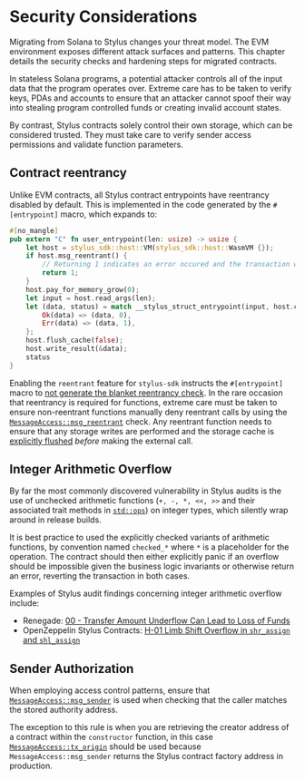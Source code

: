 # Security Considerations

Migrating from Solana to Stylus changes your threat model. The EVM environment exposes different attack surfaces and patterns. This chapter details the security checks and hardening steps for migrated contracts.

In stateless Solana programs, a potential attacker controls all of the input data that the program operates over. Extreme care has to be taken to verify keys, PDAs and accounts to ensure that an attacker cannot spoof their way into stealing program controlled funds or creating invalid account states.

By contrast, Stylus contracts solely control their own storage, which can be considered trusted. They must take care to verify sender access permissions and validate function parameters.

## Contract reentrancy

Unlike EVM contracts, all Stylus contract entrypoints have reentrancy disabled by default. This is implemented in the code generated by the `#[entrypoint]` macro, which expands to:

```rust
#[no_mangle]
pub extern "C" fn user_entrypoint(len: usize) -> usize {
    let host = stylus_sdk::host::VM(stylus_sdk::host::WasmVM {});
    if host.msg_reentrant() {
        // Returning 1 indicates an error occured and the transaction will be reverted
        return 1;
    }
    host.pay_for_memory_grow(0);
    let input = host.read_args(len);
    let (data, status) = match __stylus_struct_entrypoint(input, host.clone()) {
        Ok(data) => (data, 0),
        Err(data) => (data, 1),
    };
    host.flush_cache(false);
    host.write_result(&data);
    status
}
```

Enabling the `reentrant` feature for `stylus-sdk` instructs the `#[entrypoint]` macro to [not generate the blanket reentrancy check](https://github.com/OffchainLabs/stylus-sdk-rs/blob/975c8349598d2bdb3a12d91455315bd12305d132/stylus-proc/src/macros/entrypoint.rs#L178-L192). In the rare occasion that reentrancy is required for functions, extreme care must be taken to ensure non-reentrant functions manually deny reentrant calls by using the [`MessageAccess::msg_reentrant`](https://docs.rs/stylus-sdk/latest/stylus_sdk/prelude/trait.MessageAccess.html#tymethod.msg_reentrant) check. Any reentrant function needs to ensure that any storage writes are performed and the storage cache is [explicitly flushed](https://docs.rs/stylus-sdk/latest/stylus_sdk/prelude/trait.StorageAccess.html#tymethod.flush_cache) _before_ making the external call. 


## Integer Arithmetic Overflow

By far the most commonly discovered vulnerability in Stylus audits is the use of unchecked arithmetic functions (`+, -, *, <<, >>` and their associated trait methods in [`std::ops`](https://doc.rust-lang.org/stable/std/ops/index.html#traits)) on integer types, which silently wrap around in release builds.

It is best practice to used the explicitly checked variants of arithmetic functions, by convention named `checked_*` where `*` is a placeholder for the operation. The contract should then either explicitly panic if an overflow should be impossible given the business logic invariants or otherwise return an error, reverting the transaction in both cases.

Examples of Stylus audit findings concerning integer arithmetic overflow include:
- Renegade: [00 - Transfer Amount Underflow Can Lead to Loss of Funds](https://github.com/renegade-fi/renegade/blob/ec0a556cd0faa4bff84553204d4811c72eb3f693/audits/zksecurity-10-25-24.pdf)
- OpenZeppelin Stylus Contracts: [H-01 Limb Shift Overflow in `shr_assign` and `shl_assign`](https://github.com/OpenZeppelin/rust-contracts-stylus/blob/f81c2fb4cbf427e4d95471a2956b9b27faf31543/audits/Stylus%20Contracts%20Library%20v0.2.0%20Audit.pdf)

## Sender Authorization

When employing access control patterns, ensure that [`MessageAccess::msg_sender`](https://docs.rs/stylus-sdk/latest/stylus_sdk/prelude/trait.MessageAccess.html#tymethod.msg_sender) is used when checking that the caller matches the stored authority address.

The exception to this rule is when you are retrieving the creator address of a contract within the `constructor` function, in this case [`MessageAccess::tx_origin`](https://docs.rs/stylus-sdk/latest/stylus_sdk/prelude/trait.MessageAccess.html#tymethod.tx_origin) should be used because `MessageAccess::msg_sender` returns the Stylus contract factory address in production.


